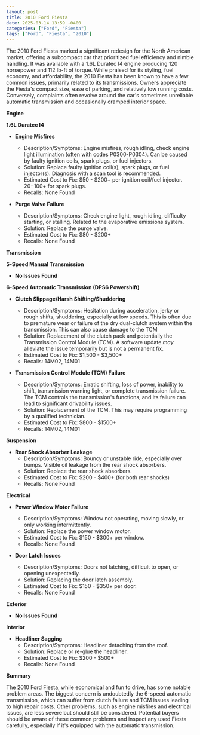 ```yaml
---
layout: post
title: 2010 Ford Fiesta
date: 2025-03-14 13:59 -0400
categories: ["Ford", "Fiesta"]
tags: ["Ford", "Fiesta", "2010"]
---
```

The 2010 Ford Fiesta marked a significant redesign for the North American market, offering a subcompact car that prioritized fuel efficiency and nimble handling. It was available with a 1.6L Duratec I4 engine producing 120 horsepower and 112 lb-ft of torque. While praised for its styling, fuel economy, and affordability, the 2010 Fiesta has been known to have a few common issues, primarily related to its transmissions. Owners appreciate the Fiesta's compact size, ease of parking, and relatively low running costs. Conversely, complaints often revolve around the car's sometimes unreliable automatic transmission and occasionally cramped interior space.

**Engine**

**1.6L Duratec I4**

*   **Engine Misfires**
    *   Description/Symptoms: Engine misfires, rough idling, check engine light illumination (often with codes P0300-P0304). Can be caused by faulty ignition coils, spark plugs, or fuel injectors.
    *   Solution: Replace faulty ignition coil(s), spark plugs, or fuel injector(s). Diagnosis with a scan tool is recommended.
    *   Estimated Cost to Fix: $50 - $200+ per ignition coil/fuel injector. $20-$100+ for spark plugs.
    *   Recalls: None Found

*   **Purge Valve Failure**
    *   Description/Symptoms: Check engine light, rough idling, difficulty starting, or stalling. Related to the evaporative emissions system.
    *   Solution: Replace the purge valve.
    *   Estimated Cost to Fix: $80 - $200+
    *   Recalls: None Found

**Transmission**

**5-Speed Manual Transmission**
*   **No Issues Found**

**6-Speed Automatic Transmission (DPS6 Powershift)**

*   **Clutch Slippage/Harsh Shifting/Shuddering**
    *   Description/Symptoms: Hesitation during acceleration, jerky or rough shifts, shuddering, especially at low speeds. This is often due to premature wear or failure of the dry dual-clutch system within the transmission. This can also cause damage to the TCM
    *   Solution: Replacement of the clutch pack and potentially the Transmission Control Module (TCM). A software update *may* alleviate the issue temporarily but is not a permanent fix.
    *   Estimated Cost to Fix: $1,500 - $3,500+
    *   Recalls: 14M02, 14M01

*   **Transmission Control Module (TCM) Failure**
    *   Description/Symptoms: Erratic shifting, loss of power, inability to shift, transmission warning light, or complete transmission failure. The TCM controls the transmission's functions, and its failure can lead to significant drivability issues.
    *   Solution: Replacement of the TCM. This may require programming by a qualified technician.
    *   Estimated Cost to Fix: $800 - $1500+
    *   Recalls: 14M02, 14M01

**Suspension**

*   **Rear Shock Absorber Leakage**
    *   Description/Symptoms: Bouncy or unstable ride, especially over bumps. Visible oil leakage from the rear shock absorbers.
    *   Solution: Replace the rear shock absorbers.
    *   Estimated Cost to Fix: $200 - $400+ (for both rear shocks)
    *   Recalls: None Found

**Electrical**

*   **Power Window Motor Failure**
    *   Description/Symptoms: Window not operating, moving slowly, or only working intermittently.
    *   Solution: Replace the power window motor.
    *   Estimated Cost to Fix: $150 - $300+ per window.
    *   Recalls: None Found

*   **Door Latch Issues**
    *   Description/Symptoms: Doors not latching, difficult to open, or opening unexpectedly.
    *   Solution: Replacing the door latch assembly.
    *   Estimated Cost to Fix: $150 - $350+ per door.
    *   Recalls: None Found

**Exterior**

*   **No Issues Found**

**Interior**

*   **Headliner Sagging**
    *   Description/Symptoms: Headliner detaching from the roof.
    *   Solution: Replace or re-glue the headliner.
    *   Estimated Cost to Fix: $200 - $500+
    *   Recalls: None Found

**Summary**

The 2010 Ford Fiesta, while economical and fun to drive, has some notable problem areas. The biggest concern is undoubtedly the 6-speed automatic transmission, which can suffer from clutch failure and TCM issues leading to high repair costs. Other problems, such as engine misfires and electrical issues, are less severe but should still be considered. Potential buyers should be aware of these common problems and inspect any used Fiesta carefully, especially if it's equipped with the automatic transmission.

